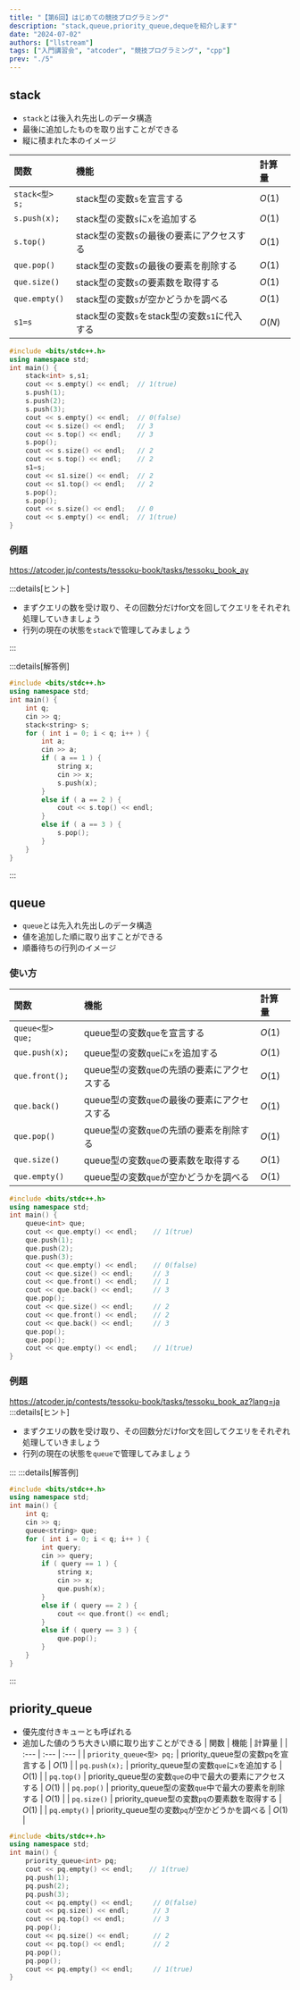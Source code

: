 ```yaml
---
title: "【第6回】はじめての競技プログラミング"
description: "stack,queue,priority_queue,dequeを紹介します"
date: "2024-07-02"
authors: ["llstream"]
tags: ["入門講習会", "atcoder", "競技プログラミング", "cpp"]
prev: "./5"
---
```

## stack

- `stack`とは後入れ先出しのデータ構造
- 最後に追加したものを取り出すことができる
- 縦に積まれた本のイメージ

| 関数 | 機能 | 計算量 |
| :--- | :--- | :--- |
| `stack<型> s;` | stack型の変数`s`を宣言する | $O(1)$ |
| `s.push(x);` | stack型の変数`s`に`x`を追加する | $O(1)$ |
| `s.top()` | stack型の変数`s`の最後の要素にアクセスする | $O(1)$ |
| `que.pop()` | stack型の変数`s`の最後の要素を削除する | $O(1)$ |
| `que.size()` | stack型の変数`s`の要素数を取得する | $O(1)$ |
| `que.empty()` | stack型の変数`s`が空かどうかを調べる | $O(1)$ |
| `s1=s` | stack型の変数`s`をstack型の変数`s1`に代入する | $O(N)$ |

```cpp
#include <bits/stdc++.h>
using namespace std;
int main() {
    stack<int> s,s1;
    cout << s.empty() << endl;  // 1(true)
    s.push(1);
    s.push(2);
    s.push(3);
    cout << s.empty() << endl;  // 0(false)
    cout << s.size() << endl;   // 3
    cout << s.top() << endl;    // 3
    s.pop();
    cout << s.size() << endl;   // 2
    cout << s.top() << endl;    // 2
    s1=s;
    cout << s1.size() << endl;  // 2
    cout << s1.top() << endl;   // 2
    s.pop();
    s.pop();
    cout << s.size() << endl;   // 0
    cout << s.empty() << endl;  // 1(true)
}
```

### 例題

<https://atcoder.jp/contests/tessoku-book/tasks/tessoku_book_ay>

:::details[ヒント]

- まずクエリの数を受け取り、その回数分だけfor文を回してクエリをそれぞれ処理していきましょう
- 行列の現在の状態を`stack`で管理してみましょう

:::

:::details[解答例]

```cpp
#include <bits/stdc++.h>
using namespace std;
int main() {
    int q;
    cin >> q;
    stack<string> s;
    for ( int i = 0; i < q; i++ ) {
        int a;
        cin >> a;
        if ( a == 1 ) {
            string x;
            cin >> x;
            s.push(x);
        }
        else if ( a == 2 ) {
            cout << s.top() << endl;
        }
        else if ( a == 3 ) {
            s.pop();
        }
    }
}
```

:::

## queue

- `queue`とは先入れ先出しのデータ構造
- 値を追加した順に取り出すことができる
- 順番待ちの行列のイメージ

### 使い方

| 関数 | 機能 | 計算量 |
| :--- | :--- | :--- |
| `queue<型> que;` | queue型の変数`que`を宣言する | $O(1)$ |
| `que.push(x);` | queue型の変数`que`に`x`を追加する | $O(1)$ |
| `que.front();` | queue型の変数`que`の先頭の要素にアクセスする | $O(1)$ |
| `que.back()` | queue型の変数`que`の最後の要素にアクセスする | $O(1)$ |
| `que.pop()` | queue型の変数`que`の先頭の要素を削除する | $O(1)$ |
| `que.size()` | queue型の変数`que`の要素数を取得する | $O(1)$ |
| `que.empty()` | queue型の変数`que`が空かどうかを調べる | $O(1)$ |

```cpp
#include <bits/stdc++.h>
using namespace std;
int main() {
    queue<int> que;
    cout << que.empty() << endl;    // 1(true)
    que.push(1);
    que.push(2);
    que.push(3);
    cout << que.empty() << endl;    // 0(false)
    cout << que.size() << endl;     // 3
    cout << que.front() << endl;    // 1
    cout << que.back() << endl;     // 3
    que.pop();                      
    cout << que.size() << endl;     // 2
    cout << que.front() << endl;    // 2
    cout << que.back() << endl;     // 3
    que.pop();
    que.pop();
    cout << que.empty() << endl;    // 1(true)
}
```

### 例題

<https://atcoder.jp/contests/tessoku-book/tasks/tessoku_book_az?lang=ja>
:::details[ヒント]

- まずクエリの数を受け取り、その回数分だけfor文を回してクエリをそれぞれ処理していきましょう
- 行列の現在の状態を`queue`で管理してみましょう

:::
:::details[解答例]

```cpp
#include <bits/stdc++.h>
using namespace std;
int main() {
    int q;
    cin >> q;
    queue<string> que;
    for ( int i = 0; i < q; i++ ) {
        int query;
        cin >> query;
        if ( query == 1 ) {
            string x;
            cin >> x;
            que.push(x);
        }
        else if ( query == 2 ) {
            cout << que.front() << endl;
        }
        else if ( query == 3 ) {
            que.pop();
        }
    }
}
```

:::

## priority_queue

- 優先度付きキューとも呼ばれる
- 追加した値のうち大きい順に取り出すことができる
| 関数 | 機能 | 計算量 |
| :--- | :--- | :--- |
| `priority_queue<型> pq;` | priority_queue型の変数`pq`を宣言する | $O(1)$ |
| `pq.push(x);` | priority_queue型の変数`que`に`x`を追加する | $O(1)$ |
| `pq.top()` | priority_queue型の変数`que`の中で最大の要素にアクセスする | $O(1)$ |
| `pq.pop()` | priority_queue型の変数`que`中で最大の要素を削除する | $O(1)$ |
| `pq.size()` | priority_queue型の変数`pq`の要素数を取得する | $O(1)$ |
| `pq.empty()` | priority_queue型の変数`pq`が空かどうかを調べる | $O(1)$ |

```cpp
#include <bits/stdc++.h>
using namespace std;
int main() {
    priority_queue<int> pq;
    cout << pq.empty() << endl;    // 1(true)
    pq.push(1);
    pq.push(2);
    pq.push(3);
    cout << pq.empty() << endl;     // 0(false)
    cout << pq.size() << endl;      // 3
    cout << pq.top() << endl;       // 3
    pq.pop();
    cout << pq.size() << endl;      // 2
    cout << pq.top() << endl;       // 2
    pq.pop();
    pq.pop();
    cout << pq.empty() << endl;     // 1(true)
}
```

